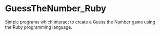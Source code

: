 # GuessTheNumber_Ruby
Simple programs which interact to create a Guess the Number game using the Ruby programming language.
